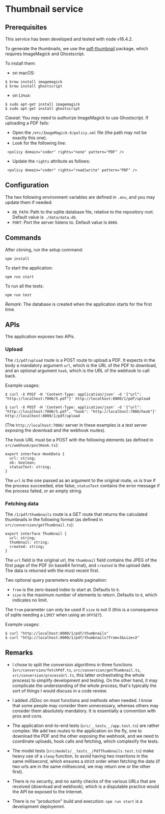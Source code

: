 # Thumbnail service

## Prerequisites

This service has been developed and tested with node v16.4.2.

To generate the thumbnails, we use the [pdf-thumbnail](https://www.npmjs.com/package/pdf-thumbnail) package, which requires ImageMagick and Ghostscript.

To install them:

- on macOS:

```
$ brew install imagemagick
$ brew install ghostscript
```

- on Linux:

```
$ sudo apt-get install imagemagick
$ sudo apt-get install ghostscript
```

_Caveat_: You may need to authorize ImageMagick to use Ghostscript. If uploading a PDF fails:

- Open the `/etc/ImageMagick-6/policy.xml` file (the path may not be exactly this one).
- Look for the following line:

```
 <policy domain="coder" rights="none" pattern="PDF" />
```

- Update the `rights` attribute as follows:

```
 <policy domain="coder" rights="read|write" pattern="PDF" />
```

## Configuration

The two following environment variables are defined in `.env`, and you may update them if needed:

- `DB_PATH`: Path to the sqlite database file, relative to the repository root. Default value is `./data/data.db`.
- `PORT`: Port the server listens to. Default value is `8000`.

## Commands

After cloning, run the setup command:

```
npm install
```

To start the application:

```
npm run start
```

To run all the tests:

```
npm run test
```

_Remark_: The database is created when the application starts for the first time.

## APIs

The application exposes two APIs.

### Upload

The `/1/pdf/upload` route is a POST route to upload a PDF. It expects in the body a mandatory argument `url`, which is the URL of the PDF to download, and an optional argument `hook`, which is the URL of the webhook to call back.

Example usages:

```
$ curl -X POST -H 'Content-Type: application/json' -d '{"url": "http://localhost:7000/5.pdf"}' http://localhost:8000/1/pdf/upload

$ curl -X POST -H 'Content-Type: application/json' -d '{"url": "http://localhost:7000/5.pdf", "hook": "http://localhost:7000/hook"}' http://localhost:8000/1/pdf/upload

```

(The `http://localhost:7000/` server in these examples is a test server exposing the download and the webhook routes).

The hook URL must be a POST with the following elements (as defined in `src/webhook/postHook.ts`):

```
export interface HookData {
  url: string;
  ok: boolean;
  statusText: string;
}
```

The `url` is the one passed as an argument to the original route, `ok` is true if the process succeeded, else false, `statusText` contains the error message if the process failed, or an empty string.

### Fetching data

The `/1/pdf/thumbnails` route is a GET route that returns the calculated thumbnails in the following format (as defined in `src/conversion/getThumbnail.ts`):

```
export interface Thumbnail {
  url: string;
  thumbnail: string;
  created: string;
}
```

The `url` field is the original url, the `thumbnail` field contains the JPEG of the first page of the PDF (in base64 format), and `created` is the upload date. The data is returned with the most recent first.

Two optional query parameters enable pagination:

- `from` is the zero-based index to start at. Defaults to `0`.
- `size` is the maximum number of elements to return. Defaults to `0`, which indicates no limit.

The `from` parameter can only be used if `size` is not 0 (this is a consequence of sqlite needing a `LIMIT` when using an `OFFSET`).

Example usages:

```
$ curl "http://localhost:8000/1/pdf/thumbnails"
$ curl "http://localhost:8000/1/pdf/thumbnails?from=3&size=3"
```

## Remarks

- I chose to split the conversion algorithms in three functions (`src/conversion/fetchPdf.ts`, `src/conversion/getThumbnail.ts`, `src/conversion/processUrl.ts`, this latter orchestrating the whole process) to simplify development and testing. On the other hand, it may complicate the understanding of the whole process; that's typically the sort of things I would discuss in a code review.

- I added JSDoc on most functions and methods when needed. I know that some people may consider them unnecessary, whereas others may consider them absolutely mandatory. It is essentially a convention with pros and cons.

- The application end-to-end tests (`src/__tests__/app.test.ts`) are rather complex: We add two routes to the application on the fly, one to download the PDF and the other exposing the webhook, and we need to coordinate uploads, hook calls and fetching, which complexify the tests.

- The model tests (`src/models/__tests__/PdfThumbnails.test.ts`) make heavy use of a `sleep` function, to avoid having two insertions in the same millisecond, which ensures a strict order when fetching the data (if two urls are in the same millisecond, we may return one or the other first).

- There is no security, and no sanity checks of the various URLs that are received (download and webhook), which is a disputable practice would the API be exposed to the Internet.

- There is no "production" build and execution: `npm run start` is a development deployemnt.
